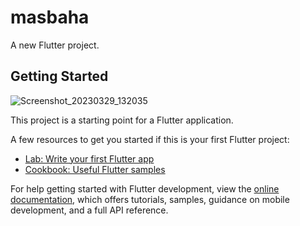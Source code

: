 # masbaha

A new Flutter project.

## Getting Started
![Screenshot_20230329_132035](https://user-images.githubusercontent.com/126156209/229313474-0de4ce35-8a41-435e-877c-0205121f2553.png)

This project is a starting point for a Flutter application.

A few resources to get you started if this is your first Flutter project:

- [Lab: Write your first Flutter app](https://docs.flutter.dev/get-started/codelab)
- [Cookbook: Useful Flutter samples](https://docs.flutter.dev/cookbook)

For help getting started with Flutter development, view the
[online documentation](https://docs.flutter.dev/), which offers tutorials,
samples, guidance on mobile development, and a full API reference.
